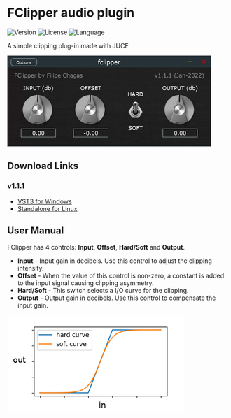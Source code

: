 # FClipper audio plugin

![Version](https://img.shields.io/badge/Version-v1.1.1-blue)
![License](https://img.shields.io/badge/License-GPLv3-gree)
![Language](https://img.shields.io/badge/Language-C++-red)

A simple clipping plug-in made with JUCE

![img](doc/pic.png)

## Download Links

### v1.1.1
* [VST3 for Windows](https://github.com/FilipeChagasDev/FClipper-plugin/releases/download/v1.1.1/FClipper_VST3_installer_v1.1.1.exe)
* [Standalone for Linux](https://github.com/FilipeChagasDev/FClipper-plugin/releases/download/v1.1.1/FClipper_v1.1.1_standalone_for_Linux.tar.xz)

## User Manual

FClipper has 4 controls: **Input**, **Offset**, **Hard/Soft** and **Output**.

* **Input** - Input gain in decibels. Use this control to adjust the clipping intensity.
* **Offset** - When the value of this control is non-zero, a constant is added to the input signal causing clipping asymmetry.
* **Hard/Soft** - This switch selects a I/O curve for the clipping.
* **Output** - Output gain in decibels. Use this control to compensate the input gain.

![curves](doc/curves.png)
